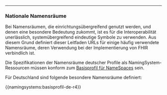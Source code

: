 ----
### Nationale Namensräume

Bei Namensräumen, die einrichtungsübergreifend genutzt werden, und denen eine besondere Bedeutung zukommt, ist es für die Interoperabilität unerlässlich, systemübergreifend eindeutige Symbole zu verwenden.
Aus diesem Grund definiert dieser Leitfaden URLs für einige häufig verwendete Namensräume, deren Verwendung bei der Implementierung von FHIR verbindlich ist.

Die Spezifikationen der Namensräume deutscher Profile als NamingSystem-Ressourcen müssen konform zum [Basisprofil für NameSpaces](https://simplifier.net/resolve?canonical=http://fhir.de/StructureDefinition/namingsystem-de-basis&scope=de.basisprofil.r4@1.5.1) sein.

Für Deutschland sind folgende besondere Namensräume definiert:

{{namingsystems:basisprofil-de-r4}}